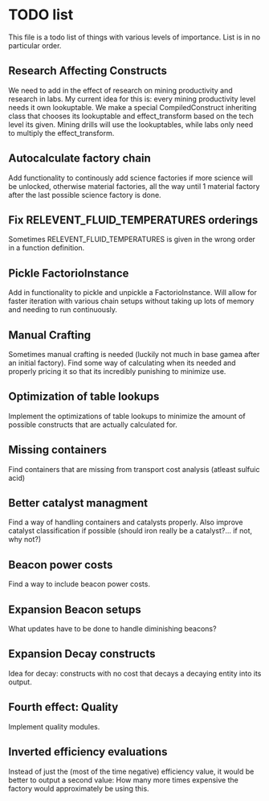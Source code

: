 # TODO list

This file is a todo list of things with various levels of importance. List is in no particular order.

## Research Affecting Constructs

We need to add in the effect of research on mining productivity and research in labs. My current idea for this is: every mining productivity level needs it own lookuptable. We make a special CompiledConstruct inheriting class that chooses its lookuptable and effect_transform based on the tech level its given. Mining drills will use the lookuptables, while labs only need to multiply the effect_transform.

## Autocalculate factory chain

Add functionality to continously add science factories if more science will be unlocked, otherwise material factories, all the way until 1 material factory after the last possible science factory is done.

## Fix RELEVENT_FLUID_TEMPERATURES orderings

Sometimes RELEVENT_FLUID_TEMPERATURES is given in the wrong order in a function definition.

## Pickle FactorioInstance

Add in functionality to pickle and unpickle a FactorioInstance. Will allow for faster iteration with various chain setups without taking up lots of memory and needing to run continuously.

## Manual Crafting

Sometimes manual crafting is needed (luckily not much in base gamea after an initial factory). Find some way of calculating when its needed and properly pricing it so that its incredibly punishing to minimize use.

## Optimization of table lookups

Implement the optimizations of table lookups to minimize the amount of possible constructs that are actually calculated for.

## Missing containers

Find containers that are missing from transport cost analysis (atleast sulfuic acid)

## Better catalyst managment

Find a way of handling containers and catalysts properly. Also improve catalyst classification if possible (should iron really be a catalyst?... if not, why not?)

## Beacon power costs

Find a way to include beacon power costs.

## Expansion Beacon setups

What updates have to be done to handle diminishing beacons?

## Expansion Decay constructs

Idea for decay: constructs with no cost that decays a decaying entity into its output.

## Fourth effect: Quality

Implement quality modules.

## Inverted efficiency evaluations

Instead of just the (most of the time negative) efficiency value, it would be better to output a second value: How many more times expensive the factory would approximately be using this.






